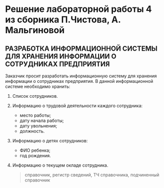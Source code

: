 # Решение лабораторной работы 4 из сборника П.Чистова, А. Мальгиновой
## РАЗРАБОТКА ИНФОРМАЦИОННОЙ СИСТЕМЫ ДЛЯ ХРАНЕНИЯ ИНФОРМАЦИИ О СОТРУДНИКАХ ПРЕДПРИЯТИЯ


Заказчик просит разработать информационную систему для хранения информации
о сотрудниках предприятия.
В данной информационной системе необходимо хранить:
1. Список сотрудников.
2. Информацию о трудовой деятельности каждого сотрудника:
	* место работы;
	* дату начала работы;
	* дату увольнения;
	* должность.
3. Информацию о детях сотрудников:
	* ФИО ребенка;
	* год рождения.
4. Информацию о текущем окладе сотрудника.

    > справочник, регистр сведений, ТЧ справочника, подчиненный справочник

